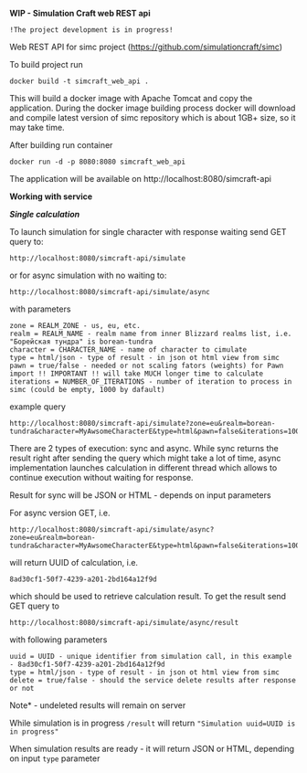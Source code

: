 **WIP - Simulation Craft web REST api**

`!The project development is in progress!`

Web REST API for simc project (https://github.com/simulationcraft/simc)

To build project run

    docker build -t simcraft_web_api .
    
This will build a docker image with Apache Tomcat and copy the application.  During the docker image building process 
docker will download and compile latest version of simc repository which is about 1GB+ size, so it may take time.

After building run container

    docker run -d -p 8080:8080 simcraft_web_api 

The application will be available on http://localhost:8080/simcraft-api

**Working with service**  

***Single calculation***

To launch simulation for single character with response waiting send GET query to: 

    http://localhost:8080/simcraft-api/simulate
    
or for async simulation with no waiting to:

    http://localhost:8080/simcraft-api/simulate/async

with parameters
    
    zone = REALM_ZONE - us, eu, etc.
    realm = REALM_NAME - realm name from inner Blizzard realms list, i.e. "Борейская тундра" is borean-tundra
    character = CHARACTER_NAME - name of character to cimulate
    type = html/json - type of result - in json ot html view from simc
    pawn = true/false - needed or not scaling fators (weights) for Pawn import !! IMPORTANT !! will take MUCH longer time to calculate
    iterations = NUMBER_OF_ITERATIONS - number of iteration to process in simc (could be empty, 1000 by dafault)
    
example query
    
    http://localhost:8080/simcraft-api/simulate?zone=eu&realm=borean-tundra&character=MyAwsomeCharacterE&type=html&pawn=false&iterations=1000
    
There are 2 types of execution: sync and async. While sync returns the result right after sending the query which might take a lot of time,
async implementation launches calculation in different thread which allows to continue execution without waiting for response.

Result for sync will be JSON or HTML - depends on input parameters

For async version GET, i.e.

    http://localhost:8080/simcraft-api/simulate/async?zone=eu&realm=borean-tundra&character=MyAwsomeCharacterE&type=html&pawn=false&iterations=1000
    
will return UUID of calculation, i.e.

    8ad30cf1-50f7-4239-a201-2bd164a12f9d

which should be used to retrieve calculation result. To get the result send GET query to 

    http://localhost:8080/simcraft-api/simulate/async/result
with following parameters

    uuid = UUID - unique identifier from simulation call, in this example - 8ad30cf1-50f7-4239-a201-2bd164a12f9d
    type = html/json - type of result - in json ot html view from simc
    delete = true/false - should the service delete results after response or not 
    
Note* - undeleted results will remain on server

While simulation is in progress `/result` will return `"Simulation uuid=UUID is in progress"`

When simulation results are ready - it will return JSON or HTML, depending on input `type` parameter



